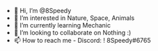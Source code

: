 - 👋 Hi, I’m @8Speedy
- 👀 I’m interested in Nature, Space, Animals
- 🌱 I’m currently learning Mechanic
- 💞️ I’m looking to collaborate on Nothing :)
- 📫 How to reach me - Discord: ! 8Speedy#6765 

<!---
8Speedy/8Speedy is a ✨ special ✨ repository because its `README.md` (this file) appears on your GitHub profile.
You can click the Preview link to take a look at your changes.
--->
